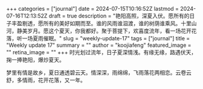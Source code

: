 +++
categories = ["journal"]
date = 2024-07-15T10:16:52Z
lastmod = 2024-07-16T12:13:52Z
draft = true
description = "艳阳高照，深夏入伏。愿所有的日子丰盈剔透，愿所有的美好如期而至。谁的风雨谁泅渡，谁的树荫谁乘风。十里山河，静美岁月。愿这个夏天，你我都好。聚于菩提下，欢喜度流年，看一场花开花落，听一场夏雨催眠。"
slug = "weekly-update-17"
tags = ["journal"]
title = "Weekly update 17"
summary = ""
author = "koojiafeng"
featured_image = ""
retina_image =  ""
+++
时光划过流年，日子夏深情浅。有缘无缘，路遇伏天，掬一捧艳阳，爆炒夏天。

梦里有情是故乡，夏日通透碧云天。情深深，雨绵绵，飞雨落花两相恋。云卷云舒，多情雨，花开花落，又一年。
